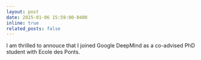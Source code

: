 ```yaml
---
layout: post
date: 2025-01-06 15:59:00-0400
inline: true
related_posts: false
---
```


I am thrilled to annouce that I joined Google DeepMind as a co-advised PhD student with Ecole des Ponts.
